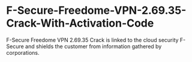 # F-Secure-Freedome-VPN-2.69.35-Crack-With-Activation-Code
F-Secure Freedome VPN 2.69.35 Crack is linked to the cloud security F-Secure and shields the customer from information gathered by corporations. 
